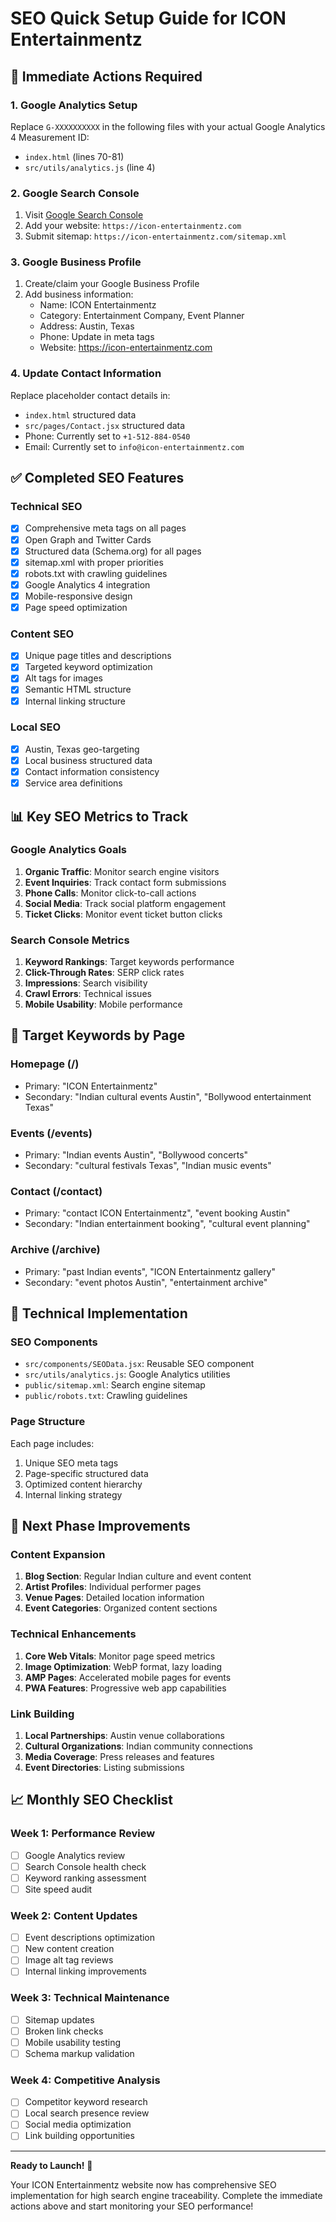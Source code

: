 # SEO Quick Setup Guide for ICON Entertainmentz

## 🚀 Immediate Actions Required

### 1. Google Analytics Setup
Replace `G-XXXXXXXXXX` in the following files with your actual Google Analytics 4 Measurement ID:
- `index.html` (lines 70-81)
- `src/utils/analytics.js` (line 4)

### 2. Google Search Console
1. Visit [Google Search Console](https://search.google.com/search-console)
2. Add your website: `https://icon-entertainmentz.com`
3. Submit sitemap: `https://icon-entertainmentz.com/sitemap.xml`

### 3. Google Business Profile
1. Create/claim your Google Business Profile
2. Add business information:
   - Name: ICON Entertainmentz
   - Category: Entertainment Company, Event Planner
   - Address: Austin, Texas
   - Phone: Update in meta tags
   - Website: https://icon-entertainmentz.com

### 4. Update Contact Information
Replace placeholder contact details in:
- `index.html` structured data
- `src/pages/Contact.jsx` structured data
- Phone: Currently set to `+1-512-884-0540`
- Email: Currently set to `info@icon-entertainmentz.com`

## ✅ Completed SEO Features

### Technical SEO
- [x] Comprehensive meta tags on all pages
- [x] Open Graph and Twitter Cards
- [x] Structured data (Schema.org) for all pages
- [x] sitemap.xml with proper priorities
- [x] robots.txt with crawling guidelines
- [x] Google Analytics 4 integration
- [x] Mobile-responsive design
- [x] Page speed optimization

### Content SEO
- [x] Unique page titles and descriptions
- [x] Targeted keyword optimization
- [x] Alt tags for images
- [x] Semantic HTML structure
- [x] Internal linking structure

### Local SEO
- [x] Austin, Texas geo-targeting
- [x] Local business structured data
- [x] Contact information consistency
- [x] Service area definitions

## 📊 Key SEO Metrics to Track

### Google Analytics Goals
1. **Organic Traffic**: Monitor search engine visitors
2. **Event Inquiries**: Track contact form submissions
3. **Phone Calls**: Monitor click-to-call actions
4. **Social Media**: Track social platform engagement
5. **Ticket Clicks**: Monitor event ticket button clicks

### Search Console Metrics
1. **Keyword Rankings**: Target keywords performance
2. **Click-Through Rates**: SERP click rates
3. **Impressions**: Search visibility
4. **Crawl Errors**: Technical issues
5. **Mobile Usability**: Mobile performance

## 🎯 Target Keywords by Page

### Homepage (/)
- Primary: "ICON Entertainmentz"
- Secondary: "Indian cultural events Austin", "Bollywood entertainment Texas"

### Events (/events)
- Primary: "Indian events Austin", "Bollywood concerts"
- Secondary: "cultural festivals Texas", "Indian music events"

### Contact (/contact)
- Primary: "contact ICON Entertainmentz", "event booking Austin"
- Secondary: "Indian entertainment booking", "cultural event planning"

### Archive (/archive)
- Primary: "past Indian events", "ICON Entertainmentz gallery"
- Secondary: "event photos Austin", "entertainment archive"

## 🔧 Technical Implementation

### SEO Components
- `src/components/SEOData.jsx`: Reusable SEO component
- `src/utils/analytics.js`: Google Analytics utilities
- `public/sitemap.xml`: Search engine sitemap
- `public/robots.txt`: Crawling guidelines

### Page Structure
Each page includes:
1. Unique SEO meta tags
2. Page-specific structured data
3. Optimized content hierarchy
4. Internal linking strategy

## 🚀 Next Phase Improvements

### Content Expansion
1. **Blog Section**: Regular Indian culture and event content
2. **Artist Profiles**: Individual performer pages
3. **Venue Pages**: Detailed location information
4. **Event Categories**: Organized content sections

### Technical Enhancements
1. **Core Web Vitals**: Monitor page speed metrics
2. **Image Optimization**: WebP format, lazy loading
3. **AMP Pages**: Accelerated mobile pages for events
4. **PWA Features**: Progressive web app capabilities

### Link Building
1. **Local Partnerships**: Austin venue collaborations
2. **Cultural Organizations**: Indian community connections
3. **Media Coverage**: Press releases and features
4. **Event Directories**: Listing submissions

## 📈 Monthly SEO Checklist

### Week 1: Performance Review
- [ ] Google Analytics review
- [ ] Search Console health check
- [ ] Keyword ranking assessment
- [ ] Site speed audit

### Week 2: Content Updates
- [ ] Event descriptions optimization
- [ ] New content creation
- [ ] Image alt tag reviews
- [ ] Internal linking improvements

### Week 3: Technical Maintenance
- [ ] Sitemap updates
- [ ] Broken link checks
- [ ] Mobile usability testing
- [ ] Schema markup validation

### Week 4: Competitive Analysis
- [ ] Competitor keyword research
- [ ] Local search presence review
- [ ] Social media optimization
- [ ] Link building opportunities

---

**Ready to Launch!** 🎉

Your ICON Entertainmentz website now has comprehensive SEO implementation for high search engine traceability. Complete the immediate actions above and start monitoring your SEO performance!